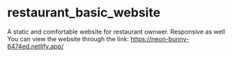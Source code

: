 # restaurant_basic_website
A static and comfortable website for restaurant ownwer. Responsive as well
You can view the website through the link: https://neon-bunny-6474ed.netlify.app/
